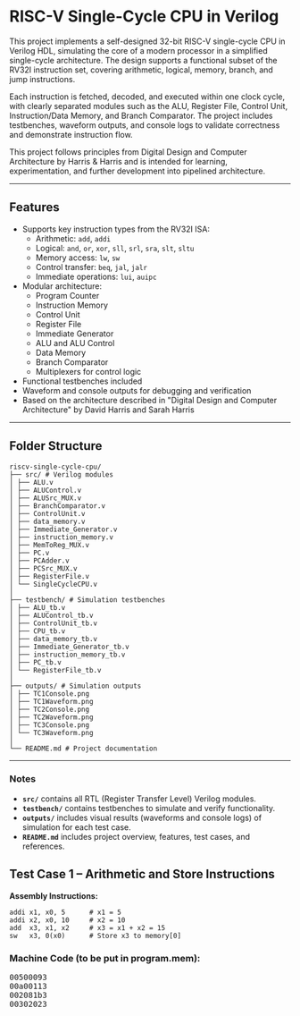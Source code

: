 # RISC-V Single-Cycle CPU in Verilog

This project implements a self-designed 32-bit RISC-V single-cycle CPU in Verilog HDL, simulating the core of a modern processor in a simplified single-cycle architecture. The design supports a functional subset of the RV32I instruction set, covering arithmetic, logical, memory, branch, and jump instructions.

Each instruction is fetched, decoded, and executed within one clock cycle, with clearly separated modules such as the ALU, Register File, Control Unit, Instruction/Data Memory, and Branch Comparator. The project includes testbenches, waveform outputs, and console logs to validate correctness and demonstrate instruction flow.

This project follows principles from Digital Design and Computer Architecture by Harris & Harris and is intended for learning, experimentation, and further development into pipelined architecture.

---

## Features

- Supports key instruction types from the RV32I ISA:
  - Arithmetic: `add`, `addi`
  - Logical: `and`, `or`, `xor`, `sll`, `srl`, `sra`, `slt`, `sltu`
  - Memory access: `lw`, `sw`
  - Control transfer: `beq`, `jal`, `jalr`
  - Immediate operations: `lui`, `auipc`
- Modular architecture:
  - Program Counter
  - Instruction Memory
  - Control Unit
  - Register File
  - Immediate Generator
  - ALU and ALU Control
  - Data Memory
  - Branch Comparator
  - Multiplexers for control logic
- Functional testbenches included
- Waveform and console outputs for debugging and verification
- Based on the architecture described in "Digital Design and Computer Architecture" by David Harris and Sarah Harris

---

## Folder Structure
```
riscv-single-cycle-cpu/
├── src/ # Verilog modules
│ ├── ALU.v
│ ├── ALUControl.v
│ ├── ALUSrc_MUX.v
│ ├── BranchComparator.v
│ ├── ControlUnit.v
│ ├── data_memory.v
│ ├── Immediate_Generator.v
│ ├── instruction_memory.v
│ ├── MemToReg_MUX.v
│ ├── PC.v
│ ├── PCAdder.v
│ ├── PCSrc_MUX.v
│ ├── RegisterFile.v
│ └── SingleCycleCPU.v
│
├── testbench/ # Simulation testbenches
│ ├── ALU_tb.v
│ ├── ALUControl_tb.v
│ ├── ControlUnit_tb.v
│ ├── CPU_tb.v
│ ├── data_memory_tb.v
│ ├── Immediate_Generator_tb.v
│ ├── instruction_memory_tb.v
│ ├── PC_tb.v
│ └── RegisterFile_tb.v
│
├── outputs/ # Simulation outputs
│ ├── TC1Console.png
│ ├── TC1Waveform.png
│ ├── TC2Console.png
│ ├── TC2Waveform.png
│ ├── TC3Console.png
│ └── TC3Waveform.png
│
└── README.md # Project documentation
```


---

### Notes

- **`src/`** contains all RTL (Register Transfer Level) Verilog modules.
- **`testbench/`** contains testbenches to simulate and verify functionality.
- **`outputs/`** includes visual results (waveforms and console logs) of simulation for each test case.
- **`README.md`** includes project overview, features, test cases, and references.

## Test Case 1 – Arithmetic and Store Instructions

**Assembly Instructions:**
```assembly
addi x1, x0, 5      # x1 = 5
addi x2, x0, 10     # x2 = 10
add  x3, x1, x2     # x3 = x1 + x2 = 15
sw   x3, 0(x0)      # Store x3 to memory[0]
```

### Machine Code (to be put in program.mem):
<pre>
00500093
00a00113
002081b3
00302023
</pre>







